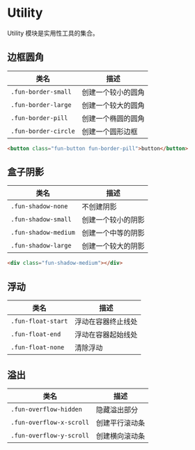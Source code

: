 # Utility

Utility 模块是实用性工具的集合。

## 边框圆角

| 类名                 | 描述               |
| -------------------- | ------------------ |
| `.fun-border-small`  | 创建一个较小的圆角 |
| `.fun-border-large`  | 创建一个较大的圆角 |
| `.fun-border-pill`   | 创建一个椭圆的圆角 |
| `.fun-border-circle` | 创建一个圆形边框   |

```html
<button class="fun-button fun-border-pill">button</button>
```

## 盒子阴影

| 类名                 | 描述               |
| -------------------- | ------------------ |
| `.fun-shadow-none`   | 不创建阴影         |
| `.fun-shadow-small`  | 创建一个较小的阴影 |
| `.fun-shadow-medium` | 创建一个中等的阴影 |
| `.fun-shadow-large`  | 创建一个较大的阴影 |

```html
<div class="fun-shadow-medium"></div>
```

## 浮动

| 类名               | 描述               |
| ------------------ | ------------------ |
| `.fun-float-start` | 浮动在容器终止线处 |
| `.fun-float-end`   | 浮动在容器起始线处 |
| `.fun-float-none`  | 清除浮动           |

## 溢出

| 类名                     | 描述           |
| ------------------------ | -------------- |
| `.fun-overflow-hidden`   | 隐藏溢出部分   |
| `.fun-overflow-x-scroll` | 创建平行滚动条 |
| `.fun-overflow-y-scroll` | 创建横向滚动条 |
